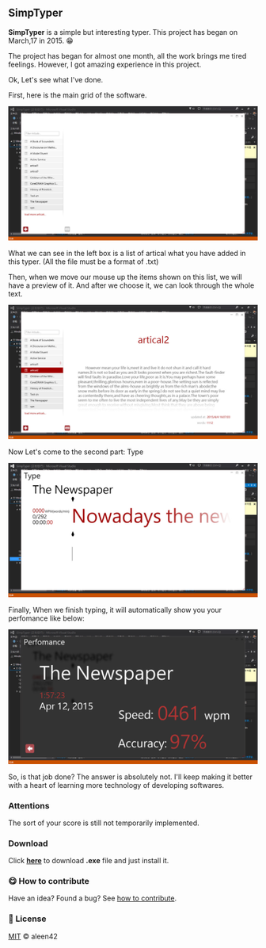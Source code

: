## SimpTyper

**SimpTyper** is a simple but interesting typer. This project has began on March,17 in 2015. :grin:

The project has began for almost one month, all the work brings me tired feelings. However, I got amazing experience in this project.

Ok, Let's see what I've done.

First, here is the main grid of the software.

![simptyper](./1.jpg)

What we can see in the left box is a list of artical what you have added in this typer. (All the file must be a format of .txt)

Then, when we move our mouse up the items shown on this list, we will have a preview of it. And after we choose it, we can look through the whole text.

![simptyper](./2.jpg)

Now Let's come to the second part: Type

![simptyper](./3.jpg)

Finally, When we finish typing, it will automatically show you your perfomance like below:

![simptyper](./4.jpg)

So, is that job done? The answer is absolutely not. I'll keep making it better with a heart of learning more technology of developing softwares.

### Attentions

The sort of your score is still not temporarily implemented.

### Download

Click [**here**](https://github.com/aleen42/SimpTyper/raw/master/SimpTyper.exe) to download **.exe** file and just install it.

### :yum: How to contribute

Have an idea? Found a bug? See [how to contribute](https://aleen42.gitbooks.io/personalwiki/content/contribution.html).

### :scroll: License

[MIT](https://aleen42.gitbooks.io/personalwiki/content/MIT.html) © aleen42
